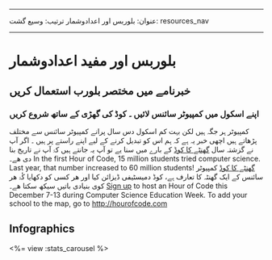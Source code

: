* * *

عنوان: بلوربس اور اعدادوشمار ترتیب: وسیع گشت: resources_nav

* * *

# بلوربس اور مفید اعدادوشمار

## خبرنامے میں مختصر بلورب استعمال کریں

### اپنے اسکول میں کمپیوٹر سائنس لائیں ۔ کوڈ کی گھڑی کے ساتھ شروع کریں

کمپیوٹر ہر جگہ ہیں لکن بہت کم اسکول دس سال پرانے کمپیوٹر سائنس سے مختلف پڑھاتے ہیں اچھی خبر یہ ہے کہ ہم اس کو تبدیل کرنے کے لیے اپنے راستے پر ہیں ۔ اگر آپ نے گزشتہ سال [ گھنٹے کا کوڈ](<%= hoc_uri('/') %>) کے بارے میں سنا یے تو آپ یہ جانتے ہیں کۃ آپ نے تاریخ بنا دی ھے۔ In the first Hour of Code, 15 million students tried computer science. Last year, that number increased to 60 million students! [ گھنٹے کا کوڈ](<%= hoc_uri('/') %>) کمپیوٹر سائنس کے ایک گھنٹہ کا تعارف ہے، کوڈ دمیسٹیفی ڈیزائن کیا اور ھر کسی کو دکھایا کٰٰۃ ھر کوی بنیادی باتیں سیکھ سکتا ھے۔ [Sign up](<%= hoc_uri('/') %>) to host an Hour of Code this December 7-13 during Computer Science Education Week. To add your school to the map, go to <http://hourofcode.com>

## Infographics

<%= view :stats_carousel %>